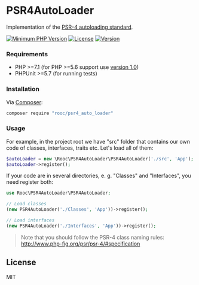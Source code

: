 # PSR4AutoLoader

Implementation of the [PSR-4 autoloading standard](http://www.php-fig.org/psr/psr-4/).

[![Minimum PHP Version](https://img.shields.io/badge/php-%3E%3D%207.1-8892BF.svg)](https://php.net/)
[![License](https://img.shields.io/badge/license-MIT-blue.svg)](https://opensource.org/licenses/MIT)
[![Version](https://img.shields.io/badge/version-2.0-brightgreen.svg)](https://github.com/roocster/psr4_auto_loader/)

### Requirements

 - PHP >=7.1 (for PHP >=5.6 support use [version 1.0](https://github.com/roocster/psr4_auto_loader/tree/v1))
 - PHPUnit >=5.7 (for running tests)

### Installation

Via [Composer](https://getcomposer.org/):

```sh
composer require "rooc/psr4_auto_loader"
```

### Usage

For example, in the project root we have "src" folder that contains our own code of classes, interfaces, traits etc. Let's load all of them:

```php
$autoLoader = new \Rooc\PSR4AutoLoader\PSR4AutoLoader('./src', 'App');
$autoLoader->register();
```

If your code are in several directories, e. g. "Classes" and "Interfaces", you need register both:

```php
use Rooc\PSR4AutoLoader\PSR4AutoLoader;

// Load classes
(new PSR4AutoLoader('./Classes', 'App'))->register();

// Load interfaces
(new PSR4AutoLoader('./Interfaces', 'App'))->register();
```

> Note that you should follow the PSR-4 class naming rules: http://www.php-fig.org/psr/psr-4/#specification

License
----

MIT